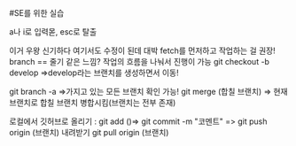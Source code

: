 #SE를 위한 실습

a나 i로 입력몯,
esc로 탈출


이거
우왕 신기하다
여기서도 수정이 된데 대박
  fetch를 먼저하고 작업하는 걸 권장!
  branch == 줄기 같은 느낌? 작업의 흐름을 나눠서 진행이 가능
git checkout -b develop =>develop라는 브랜치를 생성하면서 이동!

git branch -a =>가지고 있는 모든 브랜치 확인 가능!
git merge (합칠 브랜치) => 현재 브랜치로 합칠 브랜치 병합시킴(브랜치는 전부 존재)

로컬에서 깃허브로 올리기 : git add ()=> git commit -m "코멘트" => git push origin (브랜치)
내려받기 git pull origin (브랜치)

